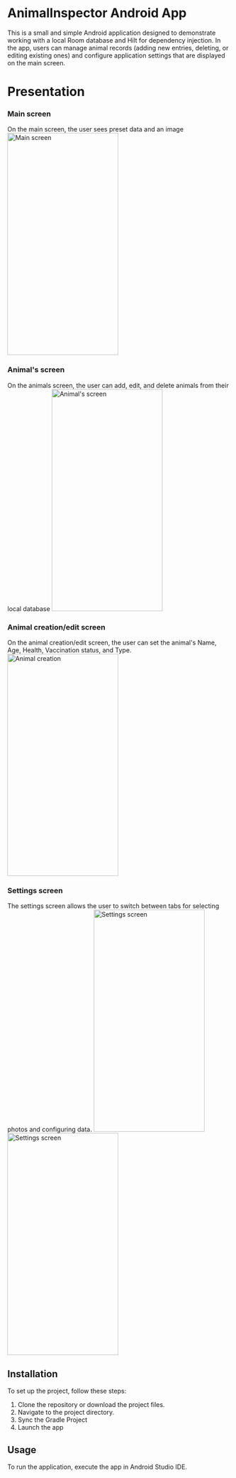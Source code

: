 # AnimalInspector Android App

This is a small and simple Android application designed to demonstrate working with a local Room database and Hilt for dependency injection. 
In the app, users can manage animal records (adding new entries, deleting, or editing existing ones) and configure application settings that are displayed on the main screen.

# Presentation

### Main screen
On the main screen, the user sees preset data and an image
<img src="https://github.com/user-attachments/assets/d690055f-4272-44a1-a011-e5ad548a9f26" alt="Main screen" width="250" height="500">

### Animal's screen
On the animals screen, the user can add, edit, and delete animals from their local database
<img src="https://github.com/user-attachments/assets/55eb8bb2-842c-4979-9adf-331a34e12650" alt="Animal's screen" width="250" height="500">

### Animal creation/edit screen
On the animal creation/edit screen, the user can set the animal's Name, Age, Health, Vaccination status, and Type.
<img src="https://github.com/user-attachments/assets/309abc28-1dbe-4479-9b5d-ddb73b51a6f0" alt="Animal creation" width="250" height="500">

### Settings screen
The settings screen allows the user to switch between tabs for selecting photos and configuring data.
<img src="https://github.com/user-attachments/assets/1361298a-2d2a-461d-a831-39c40ada88fb" alt="Settings screen" width="250" height="500"> <img src="https://github.com/user-attachments/assets/7313c74d-c3de-4ab4-b520-d65e4da8458a" alt="Settings screen" width="250" height="500">


## Installation

To set up the project, follow these steps:

1. Clone the repository or download the project files.
2. Navigate to the project directory.
3. Sync the Gradle Project
4. Launch the app
 
## Usage
To run the application, execute the app in Android Studio IDE.

